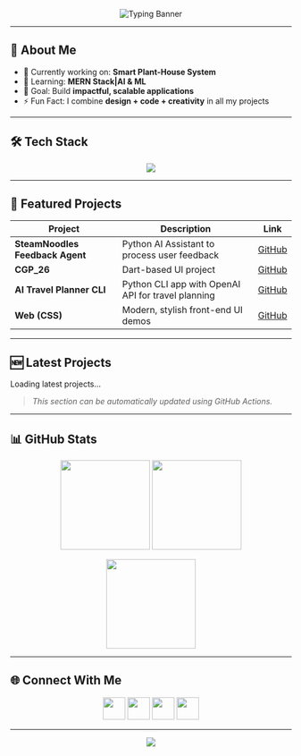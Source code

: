 <!-- ================== Header Typing Banner ================== -->
<p align="center">
  <img src="https://readme-typing-svg.demolab.com?font=Fira+Code&pause=1000&color=00C8FF&center=true&vCenter=true&width=700&lines=Hi+there+%F0%9F%91%8B,+I'm+Kaveesha!;Software+Engineer+%F0%9F%91%A9%E2%80%8D%F0%9F%92%BB%F0%9F%92%BC+%7C+Fullstack+Developer+%E2%9A%99%EF%B8%8F%F0%9F%8C%90;UI%2FUX+Designer+%F0%9F%8E%A8%F0%9F%96%8C%EF%B8%8F+%7C+Graphic+Designer+%F0%9F%8E%AD%E2%9C%8D%EF%B8%8F;AI+and+IoT+Enthusiast+%F0%9F%A7%A0%F0%9F%92%A1%F0%9F%8C%B1%E2%9A%A1" alt="Typing Banner"/>
</p>



---

## 🌟 About Me
- 🔭 Currently working on: **Smart Plant-House System**  
- 🌱 Learning: **MERN Stack|AI & ML**  
- 🎯 Goal: Build **impactful, scalable applications**  
- ⚡ Fun Fact: I combine **design + code + creativity** in all my projects  

---

## 🛠️ Tech Stack
<p align="center">
  <img src="https://skillicons.dev/icons?i=java,python,dart,flutter,html,css,js,react,nodejs,firebase,git,github,figma" />
</p>

---

## 🎨 Featured Projects
| Project | Description | Link |
|---------|-------------|------|
| **SteamNoodles Feedback Agent** | Python AI Assistant to process user feedback | [GitHub](https://github.com/kaveeshamanu/steamnoodles-feedback-agent-Kaveesha) |
| **CGP_26** | Dart-based UI project | [GitHub](https://github.com/kaveeshamanu/CGP_26) |
| **AI Travel Planner CLI** | Python CLI app with OpenAI API for travel planning | [GitHub](https://github.com/kaveeshamanu/Python) |
| **Web (CSS)** | Modern, stylish front-end UI demos | [GitHub](https://github.com/kaveeshamanu/Web) |

---

## 🆕 Latest Projects
<!--LATEST-PROJECTS-->
Loading latest projects...
<!--END-LATEST-PROJECTS-->

> *This section can be automatically updated using GitHub Actions.*

---

## 📊 GitHub Stats
<p align="center">
  <img src="https://github-readme-stats.vercel.app/api?username=Kaveeshamanu&show_icons=true&theme=radical&hide_border=true" height="160"/>
  <img src="https://github-readme-stats.vercel.app/api/top-langs/?username=Kaveeshamanu&layout=compact&theme=radical&hide_border=true" height="160"/>
</p>
<p align="center">
  <img src="https://streak-stats.demolab.com/?user=Kaveeshamanu&theme=radical&hide_border=true" height="160"/>
</p>

---

## 🌐 Connect With Me
<p align="center">
  <a href="https://www.linkedin.com/in/kaveesha-manusarani/"><img src="https://skillicons.dev/icons?i=linkedin" height="40" /></a>
  <a href="https://dribbble.com/kaveeG786"><img src="https://skillicons.dev/icons?i=dribbble" height="40" /></a>
  <a href="https://kaveeshamanu.github.io/Web/"><img src="https://skillicons.dev/icons?i=devto" height="40" /></a>
  <a href="mailto:kaveeshamanusaraniG786@gmail.com"><img src="https://skillicons.dev/icons?i=gmail" height="40" /></a>
</p>

---

<p align="center">
  <img src="https://readme-typing-svg.demolab.com?font=Fira+Code&pause=1000&color=00C8FF&center=true&vCenter=true&width=700&lines=Keep+Building+%2B+Keep+Learning+%F0%9F%9A%80+;Let's+Connect+and+Collaborate+!"/>
</p>
